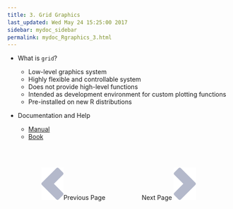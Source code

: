 ```yaml
---
title: 3. Grid Graphics
last_updated: Wed May 24 15:25:00 2017
sidebar: mydoc_sidebar
permalink: mydoc_Rgraphics_3.html
---
```


- What is `grid`?
    - Low-level graphics system 
    - Highly flexible and controllable system
    - Does not provide high-level functions 
    - Intended as development environment for custom plotting functions 
    - Pre-installed on new R distributions

- Documentation and Help
    - [Manual](http://www.stat.auckland.ac.nz/~paul/grid/grid.html)
    - [Book](http://www.stat.auckland.ac.nz/~paul/RGraphics/rgraphics.html)

<br><br><center><a href="mydoc_Rgraphics_2.html"><img src="images/left_arrow.png" alt="Previous page."></a>Previous Page &nbsp; &nbsp; &nbsp; &nbsp; &nbsp; &nbsp; &nbsp; &nbsp; &nbsp; &nbsp; Next Page
<a href="mydoc_Rgraphics_4.html"><img src="images/right_arrow.png" alt="Next page."></a></center>
